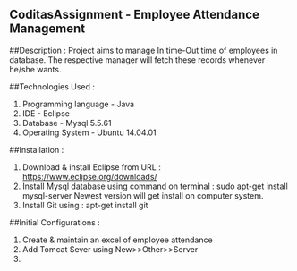 ## CoditasAssignment - Employee Attendance Management

##Description :
Project aims to manage In time-Out time of employees in database. The respective manager will fetch these records whenever he/she wants.

##Technologies Used :
1. Programming language - Java
2. IDE - Eclipse
3. Database - Mysql 5.5.61
4. Operating System - Ubuntu 14.04.01

##Installation :
1. Download & install Eclipse from URL : https://www.eclipse.org/downloads/
2. Install Mysql database using command on terminal : sudo apt-get install mysql-server
Newest version will get install on computer system.
3. Install Git using : apt-get install git

##Initial Configurations :
1. Create & maintain an excel of employee attendance
2. Add Tomcat Sever using New>>Other>>Server
3. 
